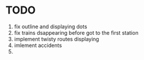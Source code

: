 # TODO

1. fix outline and displaying dots
2. fix trains dsappearing before got to the first station 
3. implement twisty routes displaying 
4. imlement accidents
5. 